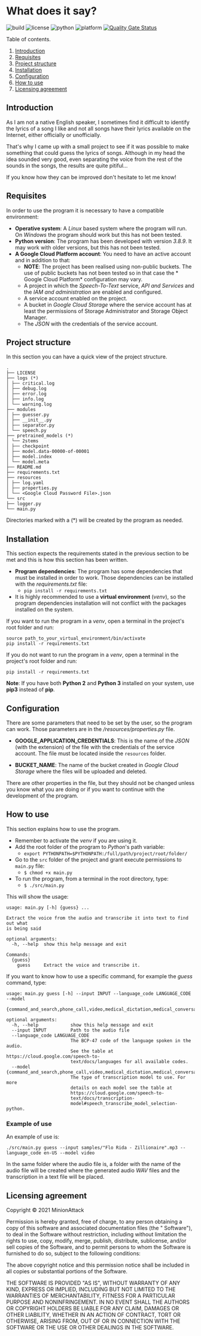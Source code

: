# What does it say?

![build](https://img.shields.io/badge/build-passing-brightgreen) ![license](https://img.shields.io/badge/license-MIT-brightgreen) ![python](https://img.shields.io/badge/python-3.8%2B-blue) ![platform](https://img.shields.io/badge/platform-linux--64%20%7C%20win--64-lightgrey) [![Quality Gate Status](https://sonarcloud.io/api/project_badges/measure?project=MinionAttack_WhatDoesItSay&metric=alert_status)](https://sonarcloud.io/dashboard?id=MinionAttack_WhatDoesItSay)

Table of contents.

1. [Introduction](#introduction)
2. [Requisites](#requisites)
3. [Project structure](#project-structure)
4. [Installation](#installation)
5. [Configuration](#configuration)
6. [How to use](#how-to-use)
7. [Licensing agreement](#licensing-agreement)

## Introduction

As I am not a native English speaker, I sometimes find it difficult to identify the lyrics of a song I like and not all songs have their
lyrics available on the Internet, either officially or unofficially.

That's why I came up with a small project to see if it was possible to make something that could guess the lyrics of songs. Although in my
head the idea sounded very good, even separating the voice from the rest of the sounds in the songs, the results are quite pitiful...

If you know how they can be improved don't hesitate to let me know!

## Requisites

In order to use the program it is necessary to have a compatible environment:

- **Operative system**: A *Linux* based system where the program will run. On *Windows* the program should work but this has not been
  tested.
- **Python version**: The program has been developed with version *3.8.9*. It may work with older versions, but this has not been tested.
- **A Google Cloud Platform account**: You need to have an active account and in addition to that:
  - **NOTE**: The project has been realised using non-public buckets. The use of public buckets has not been tested so in that case the *
    Google Cloud Platform* configuration may vary.
  - A project in which the *Speech-To-Text* service, *API and Services* and the *IAM and administration* are enabled and configured.
  - A service account enabled on the project.
  - A bucket in *Google Cloud Storage* where the service account has at least the permissions of Storage Administrator and Storage Object
    Manager.
  - The *JSON* with the credentials of the service account.

## Project structure

In this section you can have a quick view of the project structure.

```
.  
├── LICENSE  
├── logs (*)
│ ├── critical.log  
│ ├── debug.log  
│ ├── error.log  
│ ├── info.log  
│ └── warning.log  
├── modules  
│ ├── guesser.py  
│ ├── __init__.py  
│ ├── separator.py  
│ └── speech.py  
├── pretrained_models (*)
│ └── 2stems  
│ ├── checkpoint  
│ ├── model.data-00000-of-00001  
│ ├── model.index  
│ └── model.meta  
├── README.md  
├── requirements.txt
├── resources  
│ ├── log.yaml  
│ ├── properties.py  
│ └── <Google Cloud Password File>.json
└── src  
├── logger.py  
└── main.py
```

Directories marked with a (*) will be created by the program as needed.

## Installation

This section expects the requirements stated in the previous section to be met and this is how this section has been written.

- **Program dependencies**: The program has some dependencies that must be installed in order to work. Those dependencies can be installed
  with the _requirements.txt_ file:
  - `pip install -r requirements.txt`
- It is highly recommended to use a **virtual environment** (*venv*), so the program dependencies installation will not conflict with the
  packages installed on the system.

If you want to run the program in a *venv*, open a terminal in the project's root folder and run:

```  
source path_to_your_virtual_environment/bin/activate  
pip install -r requirements.txt  
```  

If you do not want to run the program in a *venv*, open a terminal in the project's root folder and run:

```  
pip install -r requirements.txt  
```  

**Note**: If you have both **Python 2** and **Python 3** installed on your system, use **pip3** instead of **pip**.

## Configuration

There are some parameters that need to be set by the user, so the program can work. Those parameters are in the */resources/properties.py*
file.

- **GOOGLE_APPLICATION_CREDENTIALS**: This is the name of the *JSON* (with the extension) of the file with the credentials of the service
  account. The file must be located inside the `resources` folder.

- **BUCKET_NAME**: The name of the bucket created in *Google Cloud Storage* where the files will be uploaded and deleted.

There are other properties in the file, but they should not be changed unless you know what you are doing or if you want to continue with
the development of the program.

## How to use

This section explains how to use the program.

- Remember to activate the *venv* if you are using it.
- Add the root folder of the program to *Python*'s path variable:
  - `export PYTHONPATH=$PYTHONPATH:/full/path/project/root/folder/`
- Go to the `src` folder of the project and grant execute permissions to `main.py` file:
  - `$ chmod +x main.py`
- To run the program, from a terminal in the root directory, type:
  - `$ ./src/main.py`

This will show the usage:

```
usage: main.py [-h] {guess} ...

Extract the voice from the audio and transcribe it into text to find out what
is being said

optional arguments:
  -h, --help  show this help message and exit

Commands:
  {guess}
    guess     Extract the voice and transcribe it.
```

If you want to know how to use a specific command, for example the *guess* command, type:

```
usage: main.py guess [-h] --input INPUT --language_code LANGUAGE_CODE --model
                     {command_and_search,phone_call,video,medical_dictation,medical_conversation,default}

optional arguments:
  -h, --help            show this help message and exit
  --input INPUT         Path to the audio file
  --language_code LANGUAGE_CODE
                        The BCP-47 code of the language spoken in the audio.
                        See the table at https://cloud.google.com/speech-to-
                        text/docs/languages for all available codes.
  --model {command_and_search,phone_call,video,medical_dictation,medical_conversation,default}
                        The type of transcription model to use. For more
                        details on each model see the table at
                        https://cloud.google.com/speech-to-
                        text/docs/transcription-
                        model#speech_transcribe_model_selection-python.
```

### Example of use

An example of use is:

```
./src/main.py guess --input samples/"Flo Rida - Zillionaire".mp3 --language_code en-US --model video
```

In the same folder where the audio file is, a folder with the name of the audio file will be created where the generated audio *WAV* files
and the transcription in a text file will be placed.

## Licensing agreement

Copyright © 2021 MinionAttack

Permission is hereby granted, free of charge, to any person obtaining a copy of this software and associated documentation files (the "
Software"), to deal in the Software without restriction, including without limitation the rights to use, copy, modify, merge, publish,
distribute, sublicense, and/or sell copies of the Software, and to permit persons to whom the Software is furnished to do so, subject to the
following conditions:

The above copyright notice and this permission notice shall be included in all copies or substantial portions of the Software.

THE SOFTWARE IS PROVIDED "AS IS", WITHOUT WARRANTY OF ANY KIND, EXPRESS OR IMPLIED, INCLUDING BUT NOT LIMITED TO THE WARRANTIES OF
MERCHANTABILITY, FITNESS FOR A PARTICULAR PURPOSE AND NONINFRINGEMENT. IN NO EVENT SHALL THE AUTHORS OR COPYRIGHT HOLDERS BE LIABLE FOR ANY
CLAIM, DAMAGES OR OTHER LIABILITY, WHETHER IN AN ACTION OF CONTRACT, TORT OR OTHERWISE, ARISING FROM, OUT OF OR IN CONNECTION WITH THE
SOFTWARE OR THE USE OR OTHER DEALINGS IN THE SOFTWARE.
